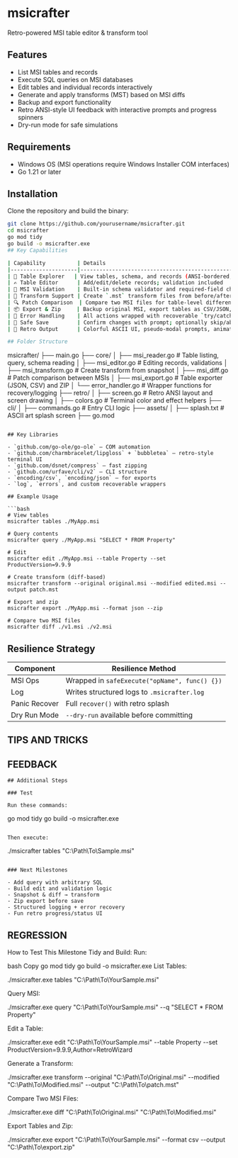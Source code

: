 # msicrafter

Retro-powered MSI table editor & transform tool

## Features

- List MSI tables and records  
- Execute SQL queries on MSI databases  
- Edit tables and individual records interactively  
- Generate and apply transforms (MST) based on MSI diffs  
- Backup and export functionality  
- Retro ANSI-style UI feedback with interactive prompts and progress spinners  
- Dry-run mode for safe simulations  

## Requirements

- Windows OS (MSI operations require Windows Installer COM interfaces)  
- Go 1.21 or later  

## Installation

Clone the repository and build the binary:

```bash
git clone https://github.com/yourusername/msicrafter.git
cd msicrafter
go mod tidy
go build -o msicrafter.exe
## Key Capabilities

| Capability          | Details                                                                 |
|---------------------|-------------------------------------------------------------------------|
| 📄 Table Explorer   | View tables, schema, and records (ANSI-bordered, colored terminal)       |
| ✍️ Table Editor      | Add/edit/delete records; validation included                             |
| 🧠 MSI Validation    | Built-in schema validator and required-field check                       |
| 🔁 Transform Support | Create `.mst` transform files from before/after states                  |
| 🔍 Patch Comparison  | Compare two MSI files for table-level differences                       |
| 📦 Export & Zip     | Backup original MSI, export tables as CSV/JSON, compress changes         |
| 🧯 Error Handling    | All actions wrapped with recoverable `try/catch`-like handlers/logging   |
| 💾 Safe Save         | Confirm changes with prompt; optionally skip/abort per table             |
| 🎨 Retro Output      | Colorful ASCII UI, pseudo-modal prompts, animated “Working…” displays    |

## Folder Structure

```
msicrafter/
├── main.go
├── core/
│   ├── msi_reader.go        # Table listing, query, schema reading
│   ├── msi_editor.go        # Editing records, validations
│   ├── msi_transform.go     # Create transform from snapshot
│   ├── msi_diff.go          # Patch comparison between MSIs
│   ├── msi_export.go        # Table exporter (JSON, CSV) and ZIP
│   └── error_handler.go     # Wrapper functions for recovery/logging
├── retro/
│   ├── screen.go            # Retro ANSI layout and screen drawing
│   ├── colors.go            # Terminal color and effect helpers
├── cli/
│   ├── commands.go          # Entry CLI logic
├── assets/
│   ├── splash.txt           # ASCII art splash screen
├── go.mod
```

## Key Libraries

- `github.com/go-ole/go-ole` – COM automation
- `github.com/charmbracelet/lipgloss` + `bubbletea` – retro-style terminal UI
- `github.com/dsnet/compress` – fast zipping
- `github.com/urfave/cli/v2` – CLI structure
- `encoding/csv`, `encoding/json` – for exports
- `log`, `errors`, and custom recoverable wrappers

## Example Usage

```bash
# View tables
msicrafter tables ./MyApp.msi

# Query contents
msicrafter query ./MyApp.msi "SELECT * FROM Property"

# Edit
msicrafter edit ./MyApp.msi --table Property --set ProductVersion=9.9.9

# Create transform (diff-based)
msicrafter transform --original original.msi --modified edited.msi --output patch.mst

# Export and zip
msicrafter export ./MyApp.msi --format json --zip

# Compare two MSI files
msicrafter diff ./v1.msi ./v2.msi
```

## Resilience Strategy

| Component      | Resilience Method                             |
|----------------|-----------------------------------------------|
| MSI Ops        | Wrapped in `safeExecute("opName", func() {})` |
| Log            | Writes structured logs to `.msicrafter.log`   |
| Panic Recover  | Full `recover()` with retro splash            |
| Dry Run Mode   | `--dry-run` available before committing        |


## TIPS AND TRICKS


## FEEDBACK 



```
## Additional Steps

### Test

Run these commands:
```
go mod tidy
go build -o msicrafter.exe
```

Then execute:
```
./msicrafter tables "C:\Path\To\Sample.msi"
```

### Next Milestones

- Add query with arbitrary SQL
- Build edit and validation logic
- Snapshot & diff → transform
- Zip export before save
- Structured logging + error recovery
- Fun retro progress/status UI
```



## REGRESSION

How to Test This Milestone
Tidy and Build:
Run:

bash
Copy
go mod tidy
go build -o msicrafter.exe
List Tables:


./msicrafter.exe tables "C:\Path\To\YourSample.msi"

Query MSI:


./msicrafter.exe query "C:\Path\To\YourSample.msi" --q "SELECT * FROM Property"

Edit a Table:


./msicrafter.exe edit "C:\Path\To\YourSample.msi" --table Property --set ProductVersion=9.9.9,Author=RetroWizard

Generate a Transform:


./msicrafter.exe transform --original "C:\Path\To\Original.msi" --modified "C:\Path\To\Modified.msi" --output "C:\Path\To\patch.mst"

Compare Two MSI Files:

./msicrafter.exe diff "C:\Path\To\Original.msi" "C:\Path\To\Modified.msi"

Export Tables and Zip:


./msicrafter.exe export "C:\Path\To\YourSample.msi" --format csv --output "C:\Path\To\export.zip"

